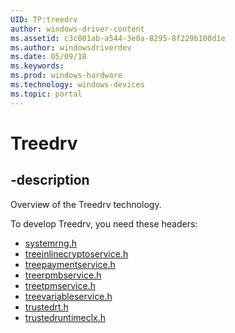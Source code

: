 ```yaml
---
UID: TP:treedrv
author: windows-driver-content
ms.assetid: c3c001ab-a544-3e0a-8295-8f229b100d1e
ms.author: windowsdriverdev
ms.date: 05/09/18
ms.keywords: 
ms.prod: windows-hardware
ms.technology: windows-devices
ms.topic: portal
---
```


# Treedrv

## -description

Overview of the Treedrv technology.

To develop Treedrv, you need these headers:

 * [systemrng.h](..\systemrng\index.md)
 * [treeinlinecryptoservice.h](..\treeinlinecryptoservice\index.md)
 * [treepaymentservice.h](..\treepaymentservice\index.md)
 * [treerpmbservice.h](..\treerpmbservice\index.md)
 * [treetpmservice.h](..\treetpmservice\index.md)
 * [treevariableservice.h](..\treevariableservice\index.md)
 * [trustedrt.h](..\trustedrt\index.md)
 * [trustedruntimeclx.h](..\trustedruntimeclx\index.md)


